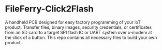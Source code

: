# FileFerry-Click2Flash
A handheld PCB designed for easy factory programming of your IoT product. Transfer files, binary images, security credentials, or certificates from an SD card to a target SPI flash IC or UART system over x-modem at the click of a button. This repo contains all necessary files to build your own product.
